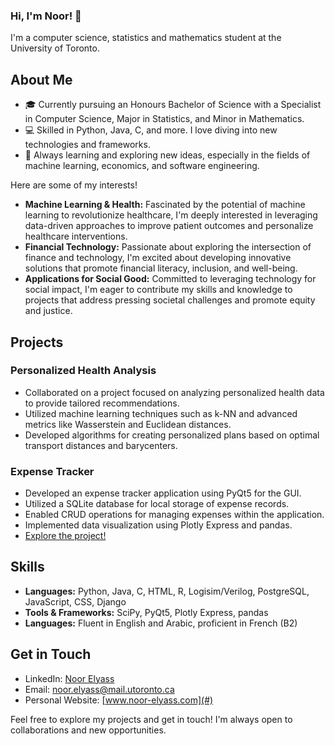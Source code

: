 ### Hi, I'm Noor! 👋

I'm a computer science, statistics and mathematics student at the University of Toronto.

## About Me

- 🎓 Currently pursuing an Honours Bachelor of Science with a Specialist in Computer Science, Major in Statistics, and Minor in Mathematics.
- 💻 Skilled in Python, Java, C, and more. I love diving into new technologies and frameworks.
- 🌱 Always learning and exploring new ideas, especially in the fields of machine learning, economics, and software engineering.

Here are some of my interests!

- **Machine Learning & Health:** Fascinated by the potential of machine learning to revolutionize healthcare, I'm deeply interested in leveraging data-driven approaches to improve patient outcomes and personalize healthcare interventions.
- **Financial Technology:** Passionate about exploring the intersection of finance and technology, I'm excited about developing innovative solutions that promote financial literacy, inclusion, and well-being.
- **Applications for Social Good:** Committed to leveraging technology for social impact, I'm eager to contribute my skills and knowledge to projects that address pressing societal challenges and promote equity and justice.


## Projects

### Personalized Health Analysis
- Collaborated on a project focused on analyzing personalized health data to provide tailored recommendations.
- Utilized machine learning techniques such as k-NN and advanced metrics like Wasserstein and Euclidean distances.
- Developed algorithms for creating personalized plans based on optimal transport distances and barycenters.

### Expense Tracker
- Developed an expense tracker application using PyQt5 for the GUI.
- Utilized a SQLite database for local storage of expense records.
- Enabled CRUD operations for managing expenses within the application.
- Implemented data visualization using Plotly Express and pandas.
- [Explore the project!](#)

## Skills

- **Languages:** Python, Java, C, HTML, R, Logisim/Verilog, PostgreSQL, JavaScript, CSS, Django
- **Tools & Frameworks:** SciPy, PyQt5, Plotly Express, pandas
- **Languages:** Fluent in English and Arabic, proficient in French (B2)

## Get in Touch

- LinkedIn: [Noor Elyass](https://www.linkedin.com/in/noorelyass)
- Email: [noor.elyass@mail.utoronto.ca](mailto:noor.elyass@mail.utoronto.ca)
- Personal Website: [www.noor-elyass.com](#)

Feel free to explore my projects and get in touch! I'm always open to collaborations and new opportunities.

